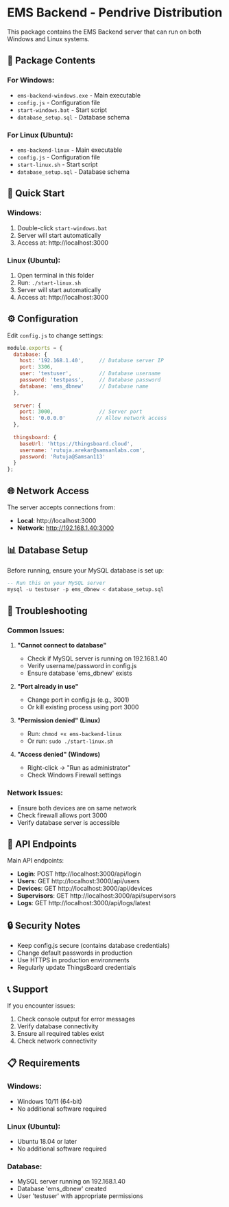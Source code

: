 # EMS Backend - Pendrive Distribution

This package contains the EMS Backend server that can run on both Windows and Linux systems.

## 📁 Package Contents

### For Windows:
- `ems-backend-windows.exe` - Main executable
- `config.js` - Configuration file
- `start-windows.bat` - Start script
- `database_setup.sql` - Database schema

### For Linux (Ubuntu):
- `ems-backend-linux` - Main executable
- `config.js` - Configuration file
- `start-linux.sh` - Start script
- `database_setup.sql` - Database schema

## 🚀 Quick Start

### Windows:
1. Double-click `start-windows.bat`
2. Server will start automatically
3. Access at: http://localhost:3000

### Linux (Ubuntu):
1. Open terminal in this folder
2. Run: `./start-linux.sh`
3. Server will start automatically
4. Access at: http://localhost:3000

## ⚙️ Configuration

Edit `config.js` to change settings:

```javascript
module.exports = {
  database: {
    host: '192.168.1.40',     // Database server IP
    port: 3306,
    user: 'testuser',         // Database username
    password: 'testpass',     // Database password
    database: 'ems_dbnew'     // Database name
  },
  
  server: {
    port: 3000,               // Server port
    host: '0.0.0.0'          // Allow network access
  },
  
  thingsboard: {
    baseUrl: 'https://thingsboard.cloud',
    username: 'rutuja.arekar@samsanlabs.com',
    password: 'Rutuja@Samsan113'
  }
};
```

## 🌐 Network Access

The server accepts connections from:
- **Local**: http://localhost:3000
- **Network**: http://192.168.1.40:3000

## 📊 Database Setup

Before running, ensure your MySQL database is set up:

```sql
-- Run this on your MySQL server
mysql -u testuser -p ems_dbnew < database_setup.sql
```

## 🔧 Troubleshooting

### Common Issues:

1. **"Cannot connect to database"**
   - Check if MySQL server is running on 192.168.1.40
   - Verify username/password in config.js
   - Ensure database 'ems_dbnew' exists

2. **"Port already in use"**
   - Change port in config.js (e.g., 3001)
   - Or kill existing process using port 3000

3. **"Permission denied" (Linux)**
   - Run: `chmod +x ems-backend-linux`
   - Or run: `sudo ./start-linux.sh`

4. **"Access denied" (Windows)**
   - Right-click → "Run as administrator"
   - Check Windows Firewall settings

### Network Issues:
- Ensure both devices are on same network
- Check firewall allows port 3000
- Verify database server is accessible

## 📱 API Endpoints

Main API endpoints:
- **Login**: POST http://localhost:3000/api/login
- **Users**: GET http://localhost:3000/api/users
- **Devices**: GET http://localhost:3000/api/devices
- **Supervisors**: GET http://localhost:3000/api/supervisors
- **Logs**: GET http://localhost:3000/api/logs/latest

## 🔒 Security Notes

- Keep config.js secure (contains database credentials)
- Change default passwords in production
- Use HTTPS in production environments
- Regularly update ThingsBoard credentials

## 📞 Support

If you encounter issues:
1. Check console output for error messages
2. Verify database connectivity
3. Ensure all required tables exist
4. Check network connectivity

## 📋 Requirements

### Windows:
- Windows 10/11 (64-bit)
- No additional software required

### Linux (Ubuntu):
- Ubuntu 18.04 or later
- No additional software required

### Database:
- MySQL server running on 192.168.1.40
- Database 'ems_dbnew' created
- User 'testuser' with appropriate permissions 